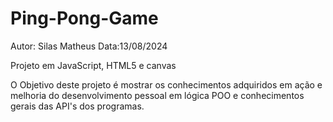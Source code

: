 # Ping-Pong-Game
Autor: Silas Matheus
Data:13/08/2024

Projeto em JavaScript, HTML5 e canvas

O Objetivo deste projeto é mostrar os conhecimentos adquiridos em ação e melhoria do desenvolvimento pessoal em lógica POO e conhecimentos gerais das API's dos programas.